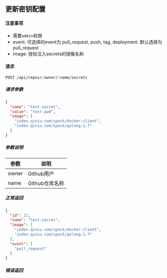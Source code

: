 ## 更新密钥配置

#### 注意事项

- 需要`admin`权限
- event: 可选择的event为 pull_request, push, tag, deployment. 默认选择为 pull_request  
- image: 授权注入secrets的镜像名称

#### 请求

```
POST /api/repos/:owner/:name/secrets
```

##### 请求参数

```json
{
  "name": "test-secret",
  "value": "test-pwd",
  "image": [
    "index.qiniu.com/spock/docker-client",
    "index.qiniu.com/spock/golang:1.7"
  ]
}
```

##### 参数说明

|参数|说明|
|---|---|
|owner|Github用户|
|name|Github仓库名称|

##### 正常返回

```json
{
  "id": 22,
  "name": "test-secret",
  "image": [
    "index.qiniu.com/spock/docker-client",
    "index.qiniu.com/spock/golang:1.7"
  ],
  "event": [
    "pull_request"
  ]
}
```
	
##### 错误返回
